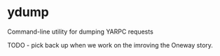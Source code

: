 # ydump
Command-line utility for dumping YARPC requests

TODO - pick back up when we work on the imroving the Oneway story.
